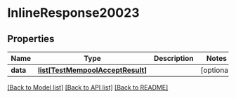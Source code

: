 # InlineResponse20023

## Properties
Name | Type | Description | Notes
------------ | ------------- | ------------- | -------------
**data** | [**list[TestMempoolAcceptResult]**](TestMempoolAcceptResult.md) |  | [optional] 

[[Back to Model list]](../README.md#documentation-for-models) [[Back to API list]](../README.md#documentation-for-api-endpoints) [[Back to README]](../README.md)


